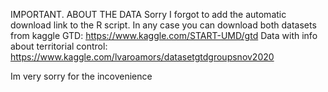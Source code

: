 IMPORTANT. ABOUT THE DATA
Sorry I forgot to add the automatic download link to the R script. In any case you can download both datasets from kaggle
GTD: https://www.kaggle.com/START-UMD/gtd
Data with info about territorial control: https://www.kaggle.com/lvaroamors/datasetgtdgroupsnov2020

Im very sorry for the incovenience
